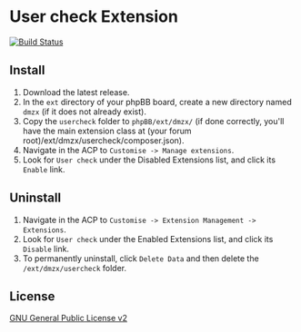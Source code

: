 # User check Extension

[![Build Status](https://github.com/dmzx/User-Check/workflows/Tests/badge.svg)](https://github.com/phpbb-extensions/dmzx/User-Check)

## Install
1. Download the latest release.
2. In the `ext` directory of your phpBB board, create a new directory named `dmzx` (if it does not already exist).
3. Copy the `usercheck` folder to `phpBB/ext/dmzx/` (if done correctly, you'll have the main extension class at (your forum root)/ext/dmzx/usercheck/composer.json).
4. Navigate in the ACP to `Customise -> Manage extensions`.
5. Look for `User check` under the Disabled Extensions list, and click its `Enable` link.

## Uninstall
1. Navigate in the ACP to `Customise -> Extension Management -> Extensions`.
2. Look for `User check` under the Enabled Extensions list, and click its `Disable` link.
3. To permanently uninstall, click `Delete Data` and then delete the `/ext/dmzx/usercheck` folder.

## License

[GNU General Public License v2](http://opensource.org/licenses/GPL-2.0)
